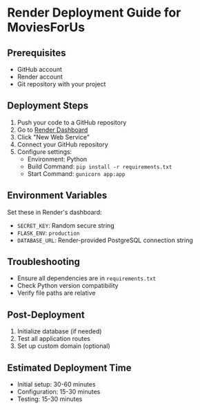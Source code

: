 # Render Deployment Guide for MoviesForUs

## Prerequisites
- GitHub account
- Render account
- Git repository with your project

## Deployment Steps
1. Push your code to a GitHub repository
2. Go to [Render Dashboard](https://dashboard.render.com/)
3. Click "New Web Service"
4. Connect your GitHub repository
5. Configure settings:
   - Environment: Python
   - Build Command: `pip install -r requirements.txt`
   - Start Command: `gunicorn app:app`

## Environment Variables
Set these in Render's dashboard:
- `SECRET_KEY`: Random secure string
- `FLASK_ENV`: `production`
- `DATABASE_URL`: Render-provided PostgreSQL connection string

## Troubleshooting
- Ensure all dependencies are in `requirements.txt`
- Check Python version compatibility
- Verify file paths are relative

## Post-Deployment
1. Initialize database (if needed)
2. Test all application routes
3. Set up custom domain (optional)

## Estimated Deployment Time
- Initial setup: 30-60 minutes
- Configuration: 15-30 minutes
- Testing: 15-30 minutes
